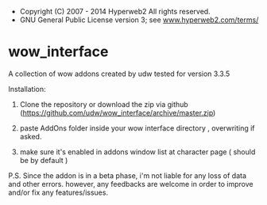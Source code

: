 * Copyright (C) 2007 - 2014 Hyperweb2 All rights reserved.
* GNU General Public License version 3; see www.hyperweb2.com/terms/

wow_interface
=============

A collection of wow addons created by udw tested for version 3.3.5

Installation:

1) Clone the repository or download the zip via github (https://github.com/udw/wow_interface/archive/master.zip)

2) paste AddOns folder inside your wow interface directory , overwriting if asked.

3) make sure it's enabled in addons window list at character page ( should be by default )


P.S. Since the addon is in a beta phase, i'm not liable for any loss of data and other errors. 
however, any feedbacks are welcome in order to improve and/or fix any features/issues.
